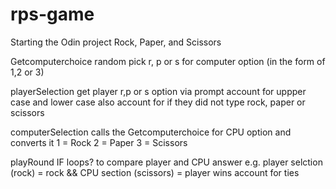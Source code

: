 # rps-game
Starting the Odin project Rock, Paper, and Scissors 

Getcomputerchoice 
random pick r, p or s for computer option (in the form of 1,2 or 3)

playerSelection
get player r,p or s option via prompt 
account for uppper case and lower case
also account for if they did not type rock, paper or scissors

computerSelection
calls the Getcomputerchoice for CPU option and converts it
1 = Rock
2 = Paper
3 = Scissors

playRound
IF loops? to compare player and CPU answer
e.g. player selction (rock) = rock && CPU section (scissors) = player wins
account for ties
